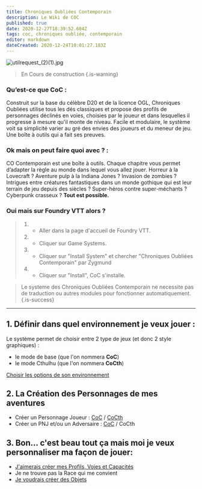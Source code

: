 ```yaml
---
title: Chroniques Oubliées Contemporain
description: Le Wiki de COC
published: true
date: 2020-12-27T18:39:52.604Z
tags: coc, chroniques oubliée, contemporain
editor: markdown
dateCreated: 2020-12-24T10:01:27.183Z
---
```


![utilrequest_(2)(1).jpg](/images/chroniques-oubliées-contemporain/utilrequest_(2)(1).jpg)

> En Cours de construction
{.is-warning}


### Qu’est-ce que CoC :
Construit sur la base du célèbre D20 et de la licence OGL, Chroniques Oubliées utilise tous les dés classiques et propose des profils de personnages déclinés en voies, choisies par le joueur et dans lesquelles il progresse à mesure qu'il monte de niveau. 
Facile et modulaire, le système voit sa simplicité varier au gré des envies des joueurs et du meneur de jeu. Une boîte à outils qui a fait ses preuves.

### Ok mais on peut faire quoi avec ? :
CO Contemporain est une boîte à outils. 
Chaque chapitre vous permet d’adapter la règle au monde dans lequel vous allez jouer. Horreur à la Lovecraft ? Aventure pulp à la Indiana Jones ? Invasion de zombies ? Intrigues entre créatures fantastiques dans un monde gothique qui est leur terrain de jeu depuis des siècles ? Super-héros contre super-méchants ? Cyberpunk crasseux ? 
**Tout est possible.**

### Oui mais sur Foundry VTT alors ? 
> 1. - Aller dans la page d'accueil de Foundry VTT.
> 2. - Cliquer sur Game Systems.
> 3. - Cliquer sur "Install System" et chercher "Chroniques Oubliées Contemporain" par Zygmund
> 1. - Cliquer sur "Install", CoC s'installe.

> Le systeme des Chroniques Oubliées Contemporain ne necessite pas de traduction ou autres modules pour fonctionner automatiquement.
{.is-success}
---	

## 1. Définir dans quel environnement je veux jouer : 
Le système permet de choisir entre 2 type de jeux (et donc 2 style graphiques) : 
- le mode de base (que l'on nommera **CoC**) 
- le mode Cthulhu (que l'on nommera **CoCth**)

[Choisir les options de son environnement](/fr/systemes/Chroniques-Oubliées-Contemporain/skin)


## 2. La Création des Personnages de mes aventures
- Créer un Personnage Joueur : [CoC](/fr/systemes/Chroniques-Oubliées-Contemporain/CoCPJ) / [CoCth](/fr/systemes/Chroniques-Oubliées-Contemporain/PJCoCth)
- Créer un PNJ et/ou un Adversaire : [CoC](/fr/systemes/Chroniques-Oubliées-Contemporain/CoCPNJ) / CoCth


## 3. Bon... c'est beau tout ça mais moi je veux personnaliser ma façon de jouer:

- [J'aimerais créer mes Profils, Voies et Capacités](/fr/systemes/Chroniques-Oubliées-Contemporain/customisation)
- Je ne trouve pas la Race qui me convient
- [Je voudrais créer des Objets](/fr/systemes/Chroniques-Oubliées-Contemporain/objets) 